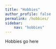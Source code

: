 ```yaml
---
title: "Hobbies"
author_profile: false
permalink: /hobbies/
sidebar:
    nav: "hobbies"
---
```


Hobbies go here

